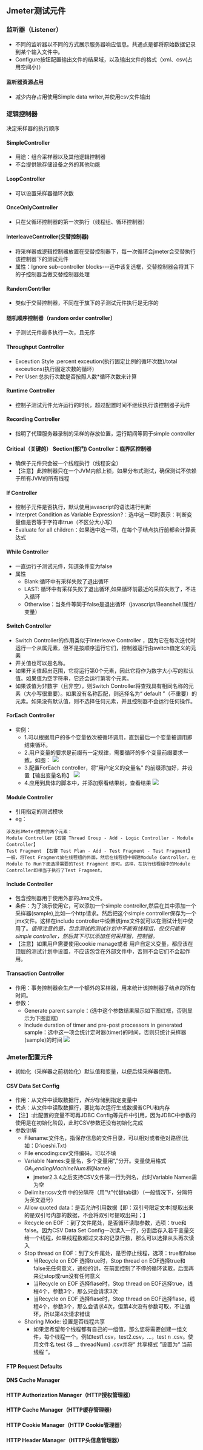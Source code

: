 ## Jmeter测试元件
### 监听器（Listener）
* 不同的监听器以不同的方式展示服务器响应信息。共通点是都将原始数据记录到某个输入文件中。
* Configure按钮配置输出文件的结果域，以及输出文件的格式（xml、csv(占用空间小)）
#### 监听器资源占用
* 减少内存占用使用Simple data writer,并使用csv文件输出
### 逻辑控制器
决定采样器的执行顺序
#### SimpleController
* 用途：组合采样器以及其他逻辑控制器
* 不会提供除存储设备之外的其他功能
#### LoopController
* 可以设置采样器循环次数
#### OnceOnlyController
* 只在父循环控制器的第一次执行（线程组、循环控制器）
#### InterleaveController(交替控制器)
* 将采样器或逻辑控制器放置在交替控制器下，每一次循环会jmeter会交替执行该控制器下的测试元件
* 属性：Ignore sub-controller blocks---选中该复选框，交替控制器会将其下的子控制器当做交替控制器处理
#### RandomContrller
* 类似于交替控制器，不同在于旗下的子测试元件执行是无序的
#### 随机顺序控制器（random order controller）
* 子测试元件最多执行一次，且无序
#### Throughput Controller
* Exceution Style :percent exceution(执行固定比例的循环次数)/total exceutions(执行固定次数的循环)
* Per User:总执行次数是否按照人数*循环次数来计算
#### Runtime Controller
* 控制子测试元件允许运行的时长，超过配置时间不继续执行该控制器子元件
#### Recording Controller
* 指明了代理服务器录制的采样的存放位置，运行期间等同于simple controller
#### Critical（关键的） Section(部门) Controller：临界区控制器
* 确保子元件只会被一个线程执行（线程安全）
* 【注意】此控制器只在一个JVM内部上锁，如果分布式测试，确保测试不依赖于所有JVM的所有线程
#### If Controller
* 控制子元件是否执行，默认使用javascript的语法进行判断
* Interpret Condition as Variable Expression?：选中这一项时表示：判断变量值是否等于字符串true（不区分大小写）
* Evaluate for all children：如果选中这一项，在每个子结点执行前都会计算表达式
#### While Controller
* 一直运行子测试元件，知道条件变为false
* 属性 
    * Blank:循环中有采样失败了退出循环
    * LAST: 循环中有采样失败了退出循环,如果循环前最近的采样失败了，不进入循环
    * Otherwise：当条件等同于false是退出循环（javascript/Beanshell/属性/变量）
#### Switch Controller
* Switch Controller的作用类似于Interleave Controller ，因为它在每次迭代时运行一个从属元素，但不是按顺序运行它们，控制器运行由switch值定义的元素
* 开关值也可以是名称。
* 如果开关值超出范围，它将运行第0个元素，因此它将作为数字大小写的默认值。如果值为空字符串，它还会运行第零个元素。
* 如果该值为非数字（且非空），则Switch Controller将查找具有相同名称的元素（大小写很重要）。如果没有名称匹配，则选择名为“ default ”（不重要）的元素。如果没有默认值，则不选择任何元素，并且控制器不会运行任何操作。
#### ForEach Controller
* 实例：
    * 1.可以根据用户的多个变量依次被循环调用，直到最后一个变量被调用即结束循环。
    * 2.用户变量的要求是前缀有一定规律，需要循环的多个变量前缀要求一致。如图：
        ![](https://images2017.cnblogs.com/blog/698840/201711/698840-20171117153040015-393972280.png)
    * 3.配置ForEach controller，将“用户定义的变量名" 的前缀添加好，并设置【输出变量名称】
        ![](https://images2017.cnblogs.com/blog/698840/201711/698840-20171117153356421-143418290.png)
    * 4.应用到具体的脚本中，并添加察看结果树，查看结果
        ![](https://images2017.cnblogs.com/blog/698840/201711/698840-20171117153522406-1989050606.png)

#### Module Controller
* 引用指定的测试模块
* eg：
```
涉及到JMeter提供的两个元素：
Module Controller【右键 Thread Group - Add - Logic Controller - Module Controller】
Test Fragment 【右键 Test Plan - Add - Test Fragment - Test Fragment】
一般，将Test Fragment放在线程组的外面，然后在线程组中新建Module Controller，在Module To Run下面选择需要的Test Fragment 即可。这样，在执行线程组中的Module Controller即相当于执行了Test Fragment。
```
#### Include Controller
* 包含控制器用于使用外部的Jmx文件。
* 条件：为了演示使用它，可以添加一个simple controller,然后在其中添加一个采样器(sample),比如一个http请求。然后把这个simple controller保存为一个jmx文件。这样在include controller中设置该jmx文件就可以在测试计划中使用了。*值得注意的是，包含测试的测试计划中不能有线程组，仅仅只能有simple controller，然后其下可以添加任何采样器，控制器。*
* 【注意】如果用户需要使用cookie manage或者 用户自定义变量，都应该在顶层的测试计划中设置，不应该包含在外部文件中，否则不会它们不会起作用。
#### Transaction Controller
* 作用：事务控制器会生产一个额外的采样器，用来统计该控制器子结点的所有时间。
* 参数：
    * Generate parent sample：(选中这个参数结果展示如下图红框，否则显示为下图蓝框)
    * Include duration of timer and pre-post processors in generated sample：选中这一项会统计定时器(timer)的时间，否则只统计采样器(sample)的时间
      ![](https://upload-images.jianshu.io/upload_images/6357069-355a3dd30842cb8c.jpg)
### Jmeter配置元件
* 初始化（采样器之前初始化）默认值和变量，以便后续采样器使用。
#### CSV Data Set Config
* 作用：从文件中读取数据行，*拆分*存储到指定变量中
* 优点：从文件中读取数据行，要比每次运行生成数据省CPU和内存
* 【注】:此配置的变量不可再JDBC Config等元件中引用，因为JDBC中参数的使用是在初始化阶段，此时CSV参数还没有初始化完成
* 参数讲解
    * Filename:文件名，指保存信息的文件目录，可以相对或者绝对路径(比如：D:\ceshi.Txt)
    * File encoding:csv文件编码，可以不填
    * Variable Names:变量名，多个变量用“,”分开。变量使用格式${OA_VendingMachineNum}和${Name}
        * jmeter2.3.4之后支持CSV文件第一行为列名，此时Variable Names需为空
    * Delimiter:csv文件中的分隔符（用”\t”代替tab键）（一般情况下，分隔符为英文逗号）
    * Allow quoted data：是否允许引用数据【即：双引号限定文本[提取出来的是双引号内部的数据，不会将双引号提取出来]；】
    * Recycle on EOF ：到了文件尾处，是否循环读取参数，选项：true和false。因为CSV Data Set Config一次读入一行，分割后存入若干变量交给一个线程，如果线程数超过文本的记录行数，那么可以选择从头再次读入
    * Stop thread on EOF：到了文件尾处，是否停止线程，选项：true和false
        * 当Recycle on EOF 选择true时，Stop thread on EOF选择true和false无任何意义，通俗的讲，在前面控制了不停的循环读取，后面再来让stop或run没有任何意义
        * 当Recycle on EOF 选择flase时，Stop thread on EOF选择true，线程4个，参数3个，那么只会请求3次
        * 当Recycle on EOF 选择flase时，Stop thread on EOF选择flase，线程4个，参数3个，那么会请求4次，但第4次没有参数可取，不让循环，所以第4次请求错误
    * Sharing Mode: 设置是否线程共享
        * 如果您希望每个线程都有自己的一组值，那么您将需要创建一组文件，每个线程一个。例如test1.csv，test2.csv，...，test n .csv。使用文件名 test {$ __ threadNum} .csv并将“ 共享模式 ”设置为“ 当前线程 ”。
#### FTP Request Defaults
#### DNS Cache Manager
#### HTTP Authorization Manager（HTTP授权管理器）

#### HTTP Cache Manager（HTTP缓存管理器）
#### HTTP Cookie Manager（HTTP Cookie管理器）
#### HTTP Header Manager（HTTP头信息管理器）
     
  
  





